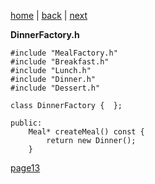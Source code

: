[home](./page01.md) | [back](./page11.md) | [next](./page13.md)


**DinnerFactory.h**
```
#include "MealFactory.h"
#include "Breakfast.h"
#include "Lunch.h"
#include "Dinner.h"
#include "Dessert.h"
```

```
class DinnerFactory {  };
```

```
public:
    Meal* createMeal() const {
        return new Dinner();
    }
```


[page13](./page13.md)
